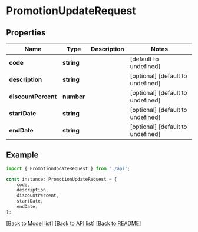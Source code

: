 # PromotionUpdateRequest


## Properties

Name | Type | Description | Notes
------------ | ------------- | ------------- | -------------
**code** | **string** |  | [default to undefined]
**description** | **string** |  | [optional] [default to undefined]
**discountPercent** | **number** |  | [optional] [default to undefined]
**startDate** | **string** |  | [optional] [default to undefined]
**endDate** | **string** |  | [optional] [default to undefined]

## Example

```typescript
import { PromotionUpdateRequest } from './api';

const instance: PromotionUpdateRequest = {
    code,
    description,
    discountPercent,
    startDate,
    endDate,
};
```

[[Back to Model list]](../README.md#documentation-for-models) [[Back to API list]](../README.md#documentation-for-api-endpoints) [[Back to README]](../README.md)
